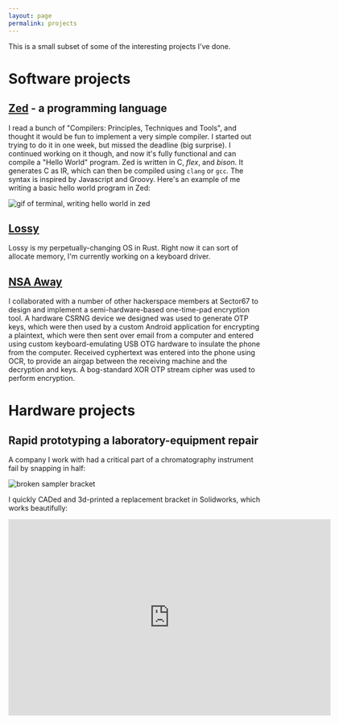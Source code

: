 ```yaml
---
layout: page
permalink: projects
---
```


This is a small subset of some of the interesting projects I've done.

# Software projects

## [Zed](https://github.com/archimedespi/zed) - a programming language
I read a bunch of "Compilers: Principles, Techniques and Tools", and thought it would be fun to implement a very simple compiler. I started out trying to do it in one week, but missed the deadline (big surprise). I continued working on it though, and now it's fully functional and can compile a "Hello World" program.
Zed is written in C, *flex*, and *bison*. It generates C as IR, which can then be compiled using `clang` or `gcc`. The syntax is inspired by Javascript and Groovy.
Here's an example of me writing a basic hello world program in Zed:

![gif of terminal, writing hello world in zed](http://i.imgur.com/KGKv3au.gif)

## [Lossy](https://github.com/archimedespi/lossy)
Lossy is my perpetually-changing OS in Rust. Right now it can sort of allocate memory, I'm currently working on a keyboard driver.

## [NSA Away](https://hackaday.io/project/1569-nsa-away)
I collaborated with a number of other hackerspace members at Sector67 to design and implement a semi-hardware-based one-time-pad encryption tool. A hardware CSRNG device we designed was used to generate OTP keys, which were then used by a custom Android application for encrypting a plaintext, which were then sent over email from a computer and entered using custom keyboard-emulating USB OTG hardware to insulate the phone from the computer. Received cyphertext was entered into the phone using OCR, to provide an airgap between the receiving machine and the decryption and keys.
A bog-standard XOR OTP stream cipher was used to perform encryption.

# Hardware projects

## Rapid prototyping a laboratory-equipment repair
A company I work with had a critical part of a chromatography instrument fail by snapping in half:

![broken sampler bracket](https://i.imgur.com/7B7ldH6.jpg)

I quickly CADed and 3d-printed a replacement bracket in Solidworks, which works beautifully:

<iframe id="ytplayer" type="text/html" width="640" height="390"
  src="http://www.youtube.com/embed/pvNaDUpizJo"
  frameborder="0"/>

